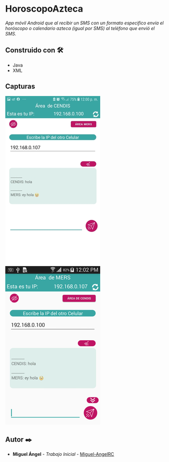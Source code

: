 # HoroscopoAzteca

_App móvil Android que al recibir un SMS con un formato especifico envía el horóscopo o calendario azteca (igual por SMS) al teléfono que envió el SMS._

## Construido con 🛠️

* Java
* XML

## Capturas
![Captura](https://raw.githubusercontent.com/Miguel-AngelRC/Medichat/master/captura1.jpg)
![Captura](https://raw.githubusercontent.com/Miguel-AngelRC/Medichat/master/captura2.jpg)

## Autor ✒️

* **Miguel Ángel** - *Trabajo Inicial* - [Miguel-AngelRC](https://github.com/Miguel-AngelRC)
